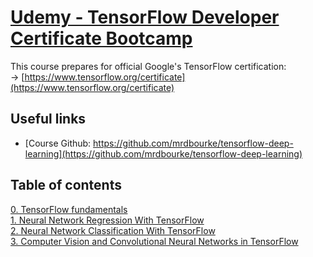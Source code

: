 # [Udemy - TensorFlow Developer Certificate Bootcamp](https://www.udemy.com/course/tensorflow-developer-certificate-machine-learning-zero-to-mastery/)<br>
This course prepares for official Google's TensorFlow certification:<br>
&rarr; [https://www.tensorflow.org/certificate](https://www.tensorflow.org/certificate)
## Useful links
- [Course Github: https://github.com/mrdbourke/tensorflow-deep-learning](https://github.com/mrdbourke/tensorflow-deep-learning)

## Table of contents
[0. TensorFlow fundamentals](00_tensorflow_fundamentals/readme.md)<br>
[1. Neural Network Regression With TensorFlow](01_neural_network_regression_with_tensorflow/readme.md)<br>
[2. Neural Network Classification With TensorFlow](02_neural_network_classification_with_tensorflow/readme.md)<br>
[3. Computer Vision and Convolutional Neural Networks in TensorFlow](/home/wm18vw/github/TensorFlow_Developer_Certificate_Bootcamp/03_computer_vision_and_convolutional_neural_networks_in_tensorflow/readme.md)<br>